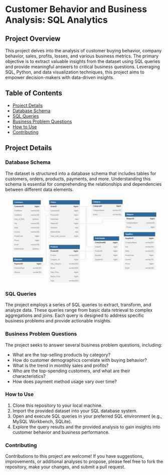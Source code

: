 # Customer Behavior and Business Analysis: SQL Analytics

## Project Overview

This project delves into the analysis of customer buying behavior, company behavior, sales, profits, losses, and various business metrics. 
The primary objective is to extract valuable insights from the dataset using SQL queries and provide meaningful answers to critical business questions. 
Leveraging SQL, Python, and data visualization techniques, this project aims to empower decision-makers with data-driven insights.

## Table of Contents

- [Project Details](#project-details)
- [Database Schema](#database-schema)
- [SQL Queries](#sql-queries)
- [Business Problem Questions](#business-problem-questions)
- [How to Use](#how-to-use)
- [Contributing](#contributing)


## Project Details

### Database Schema

The dataset is structured into a database schema that includes tables for customers, orders, products, payments, and more. 
Understanding this schema is essential for comprehending the relationships and dependencies between different data elements.
![alt text](https://github.com/mayurpaunikar7/customer-behavior-sql-analytics/blob/main/Customers_Database_Schema_JPG/Customer_Database_Schema.JPG.png)

### SQL Queries

The project employs a series of SQL queries to extract, transform, and analyze data. 
These queries range from basic data retrieval to complex aggregations and joins. 
Each query is designed to address specific business problems and provide actionable insights.

### Business Problem Questions

The project seeks to answer several business problem questions, including:
- What are the top-selling products by category?
- How do customer demographics correlate with buying behavior?
- What is the trend in monthly sales and profits?
- Who are the top-spending customers, and what are their characteristics?
- How does payment method usage vary over time?

### How to Use

1. Clone this repository to your local machine.
2. Import the provided dataset into your SQL database system.
3. Open and execute SQL queries in your preferred SQL environment (e.g., MySQL Workbench, SQLite).
4. Explore the query results and the provided analysis to gain insights into customer behavior and business performance.

### Contributing

Contributions to this project are welcome! If you have suggestions, improvements, or additional analyses to propose, 
please feel free to fork the repository, make your changes, and submit a pull request.
